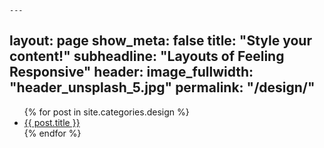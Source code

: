     ---
layout: page
show_meta: false
title: "Style your content!"
subheadline: "Layouts of Feeling Responsive"
header:
   image_fullwidth: "header_unsplash_5.jpg"
permalink: "/design/"
---
<ul>
    {% for post in site.categories.design %}
    <li><a href="{{ site.url }}{{ post.url }}">{{ post.title }}</a></li>
    {% endfor %}
</ul>